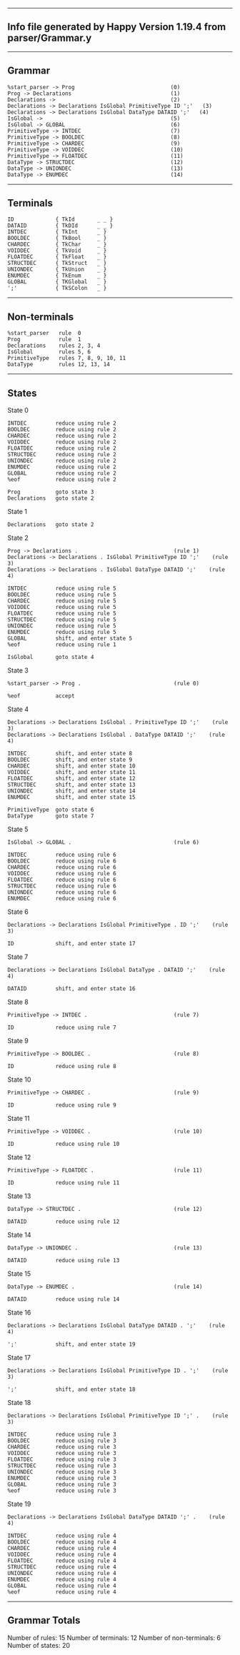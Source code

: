 -----------------------------------------------------------------------------
Info file generated by Happy Version 1.19.4 from parser/Grammar.y
-----------------------------------------------------------------------------


-----------------------------------------------------------------------------
Grammar
-----------------------------------------------------------------------------
	%start_parser -> Prog                              (0)
	Prog -> Declarations                               (1)
	Declarations ->                                    (2)
	Declarations -> Declarations IsGlobal PrimitiveType ID ';'   (3)
	Declarations -> Declarations IsGlobal DataType DATAID ';'   (4)
	IsGlobal ->                                        (5)
	IsGlobal -> GLOBAL                                 (6)
	PrimitiveType -> INTDEC                            (7)
	PrimitiveType -> BOOLDEC                           (8)
	PrimitiveType -> CHARDEC                           (9)
	PrimitiveType -> VOIDDEC                           (10)
	PrimitiveType -> FLOATDEC                          (11)
	DataType -> STRUCTDEC                              (12)
	DataType -> UNIONDEC                               (13)
	DataType -> ENUMDEC                                (14)

-----------------------------------------------------------------------------
Terminals
-----------------------------------------------------------------------------
	ID             { TkId       _ _ }
	DATAID         { TkDId      _ _ }
	INTDEC         { TkInt      _ }
	BOOLDEC        { TkBool     _ }
	CHARDEC        { TkChar     _ }
	VOIDDEC        { TkVoid     _ }
	FLOATDEC       { TkFloat    _ }
	STRUCTDEC      { TkStruct   _ }
	UNIONDEC       { TkUnion    _ }
	ENUMDEC        { TkEnum     _ }
	GLOBAL         { TKGlobal   _ }
	';'            { TkSColon   _ }

-----------------------------------------------------------------------------
Non-terminals
-----------------------------------------------------------------------------
	%start_parser   rule  0
	Prog            rule  1
	Declarations    rules 2, 3, 4
	IsGlobal        rules 5, 6
	PrimitiveType   rules 7, 8, 9, 10, 11
	DataType        rules 12, 13, 14

-----------------------------------------------------------------------------
States
-----------------------------------------------------------------------------
State 0


	INTDEC         reduce using rule 2
	BOOLDEC        reduce using rule 2
	CHARDEC        reduce using rule 2
	VOIDDEC        reduce using rule 2
	FLOATDEC       reduce using rule 2
	STRUCTDEC      reduce using rule 2
	UNIONDEC       reduce using rule 2
	ENUMDEC        reduce using rule 2
	GLOBAL         reduce using rule 2
	%eof           reduce using rule 2

	Prog           goto state 3
	Declarations   goto state 2

State 1



	Declarations   goto state 2

State 2

	Prog -> Declarations .                              (rule 1)
	Declarations -> Declarations . IsGlobal PrimitiveType ID ';'    (rule 3)
	Declarations -> Declarations . IsGlobal DataType DATAID ';'    (rule 4)

	INTDEC         reduce using rule 5
	BOOLDEC        reduce using rule 5
	CHARDEC        reduce using rule 5
	VOIDDEC        reduce using rule 5
	FLOATDEC       reduce using rule 5
	STRUCTDEC      reduce using rule 5
	UNIONDEC       reduce using rule 5
	ENUMDEC        reduce using rule 5
	GLOBAL         shift, and enter state 5
	%eof           reduce using rule 1

	IsGlobal       goto state 4

State 3

	%start_parser -> Prog .                             (rule 0)

	%eof           accept


State 4

	Declarations -> Declarations IsGlobal . PrimitiveType ID ';'    (rule 3)
	Declarations -> Declarations IsGlobal . DataType DATAID ';'    (rule 4)

	INTDEC         shift, and enter state 8
	BOOLDEC        shift, and enter state 9
	CHARDEC        shift, and enter state 10
	VOIDDEC        shift, and enter state 11
	FLOATDEC       shift, and enter state 12
	STRUCTDEC      shift, and enter state 13
	UNIONDEC       shift, and enter state 14
	ENUMDEC        shift, and enter state 15

	PrimitiveType  goto state 6
	DataType       goto state 7

State 5

	IsGlobal -> GLOBAL .                                (rule 6)

	INTDEC         reduce using rule 6
	BOOLDEC        reduce using rule 6
	CHARDEC        reduce using rule 6
	VOIDDEC        reduce using rule 6
	FLOATDEC       reduce using rule 6
	STRUCTDEC      reduce using rule 6
	UNIONDEC       reduce using rule 6
	ENUMDEC        reduce using rule 6


State 6

	Declarations -> Declarations IsGlobal PrimitiveType . ID ';'    (rule 3)

	ID             shift, and enter state 17


State 7

	Declarations -> Declarations IsGlobal DataType . DATAID ';'    (rule 4)

	DATAID         shift, and enter state 16


State 8

	PrimitiveType -> INTDEC .                           (rule 7)

	ID             reduce using rule 7


State 9

	PrimitiveType -> BOOLDEC .                          (rule 8)

	ID             reduce using rule 8


State 10

	PrimitiveType -> CHARDEC .                          (rule 9)

	ID             reduce using rule 9


State 11

	PrimitiveType -> VOIDDEC .                          (rule 10)

	ID             reduce using rule 10


State 12

	PrimitiveType -> FLOATDEC .                         (rule 11)

	ID             reduce using rule 11


State 13

	DataType -> STRUCTDEC .                             (rule 12)

	DATAID         reduce using rule 12


State 14

	DataType -> UNIONDEC .                              (rule 13)

	DATAID         reduce using rule 13


State 15

	DataType -> ENUMDEC .                               (rule 14)

	DATAID         reduce using rule 14


State 16

	Declarations -> Declarations IsGlobal DataType DATAID . ';'    (rule 4)

	';'            shift, and enter state 19


State 17

	Declarations -> Declarations IsGlobal PrimitiveType ID . ';'    (rule 3)

	';'            shift, and enter state 18


State 18

	Declarations -> Declarations IsGlobal PrimitiveType ID ';' .    (rule 3)

	INTDEC         reduce using rule 3
	BOOLDEC        reduce using rule 3
	CHARDEC        reduce using rule 3
	VOIDDEC        reduce using rule 3
	FLOATDEC       reduce using rule 3
	STRUCTDEC      reduce using rule 3
	UNIONDEC       reduce using rule 3
	ENUMDEC        reduce using rule 3
	GLOBAL         reduce using rule 3
	%eof           reduce using rule 3


State 19

	Declarations -> Declarations IsGlobal DataType DATAID ';' .    (rule 4)

	INTDEC         reduce using rule 4
	BOOLDEC        reduce using rule 4
	CHARDEC        reduce using rule 4
	VOIDDEC        reduce using rule 4
	FLOATDEC       reduce using rule 4
	STRUCTDEC      reduce using rule 4
	UNIONDEC       reduce using rule 4
	ENUMDEC        reduce using rule 4
	GLOBAL         reduce using rule 4
	%eof           reduce using rule 4


-----------------------------------------------------------------------------
Grammar Totals
-----------------------------------------------------------------------------
Number of rules: 15
Number of terminals: 12
Number of non-terminals: 6
Number of states: 20
